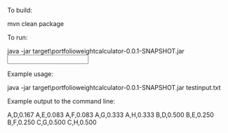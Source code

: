To build:

mvn clean package

To run:

java -jar target\portfolioweightcalculator-0.0.1-SNAPSHOT.jar <input file>

Example usage:

java -jar target\portfolioweightcalculator-0.0.1-SNAPSHOT.jar testinput.txt

Example output to the command line:

A,D,0.167
A,E,0.083
A,F,0.083
A,G,0.333
A,H,0.333
B,D,0.500
B,E,0.250
B,F,0.250
C,G,0.500
C,H,0.500
